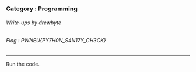 ### Category : Programming
###### Write-ups by drewbyte
###### Flag : PWNEU{PY7H0N_S4N17Y_CH3CK}

---

Run the code.


<br>
<img src="https://github.com/drew-byte/pwneu-writeups/blob/main/00x8%20saved%20images/Pasted%20image%2020240321013041.png" alt="">
 <br>
 
 